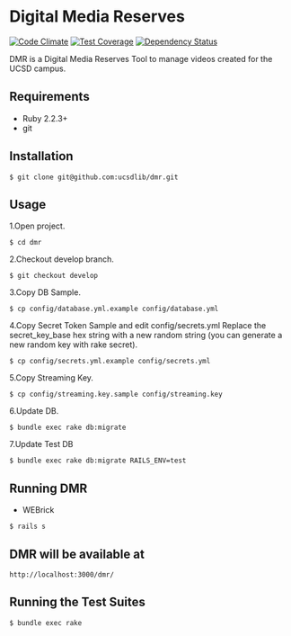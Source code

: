 # Digital Media Reserves

[![Code Climate](https://codeclimate.com/repos/55ba7d62695680248f002bf7/badges/d679e6605b13a7596ad1/gpa.svg)](https://codeclimate.com/repos/55ba7d62695680248f002bf7/feed)
[![Test Coverage](https://codeclimate.com/repos/55ba7d62695680248f002bf7/badges/d679e6605b13a7596ad1/coverage.svg)](https://codeclimate.com/repos/55ba7d62695680248f002bf7/coverage)
[![Dependency Status](https://gemnasium.com/ucsdlib/dmr.svg)](https://gemnasium.com/ucsdlib/dmr)

DMR is a Digital Media Reserves Tool to manage videos created for the UCSD campus.

## Requirements 

* Ruby 2.2.3+
* git

## Installation

```
$ git clone git@github.com:ucsdlib/dmr.git
```

## Usage

1.Open project.

```
$ cd dmr
```

2.Checkout develop branch.

```
$ git checkout develop
```

3.Copy DB Sample.

```
$ cp config/database.yml.example config/database.yml
```

4.Copy Secret Token Sample and edit config/secrets.yml
Replace the secret_key_base hex string with a new random string (you can generate a new random key with rake secret).

```
$ cp config/secrets.yml.example config/secrets.yml
```

5.Copy Streaming Key.

```
$ cp config/streaming.key.sample config/streaming.key
```

6.Update DB.

```
$ bundle exec rake db:migrate
```

7.Update Test DB

```
$ bundle exec rake db:migrate RAILS_ENV=test
```

## Running DMR

* WEBrick

```
$ rails s
```

## DMR will be available at 

```
http://localhost:3000/dmr/ 
```

## Running the Test Suites

```
$ bundle exec rake
```

